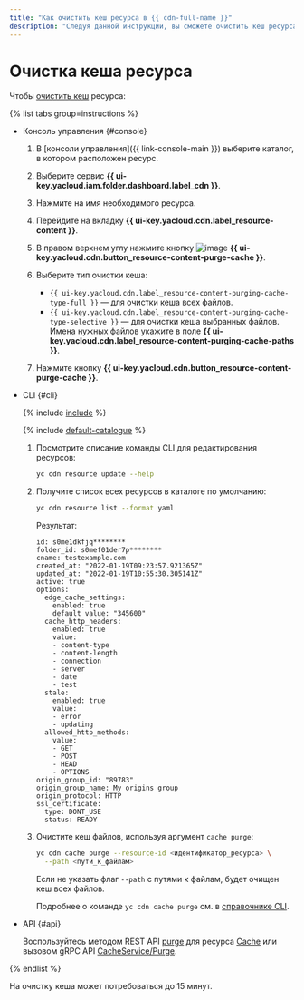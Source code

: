 ```yaml
---
title: "Как очистить кеш ресурса в {{ cdn-full-name }}"
description: "Следуя данной инструкции, вы сможете очистить кеш ресурса."
---
```


# Очистка кеша ресурса

Чтобы [очистить кеш](../../concepts/caching.md) ресурса:

{% list tabs group=instructions %}

- Консоль управления {#console}

  1. В [консоли управления]({{ link-console-main }}) выберите каталог, в котором расположен ресурс.

  1. Выберите сервис **{{ ui-key.yacloud.iam.folder.dashboard.label_cdn }}**.

  1. Нажмите на имя необходимого ресурса.

  1. Перейдите на вкладку **{{ ui-key.yacloud.cdn.label_resource-content }}**.

  1. В правом верхнем углу нажмите кнопку ![image](../../../_assets/console-icons/trash-bin.svg) **{{ ui-key.yacloud.cdn.button_resource-content-purge-cache }}**.

  1. Выберите тип очистки кеша:

      * `{{ ui-key.yacloud.cdn.label_resource-content-purging-cache-type-full }}` — для очистки кеша всех файлов.
      * `{{ ui-key.yacloud.cdn.label_resource-content-purging-cache-type-selective }}` — для очистки кеша выбранных файлов. Имена нужных файлов укажите в поле **{{ ui-key.yacloud.cdn.label_resource-content-purging-cache-paths }}**.

  1. Нажмите кнопку **{{ ui-key.yacloud.cdn.button_resource-content-purge-cache }}**.

- CLI {#cli}

  {% include [include](../../../_includes/cli-install.md) %}

  {% include [default-catalogue](../../../_includes/default-catalogue.md) %}

  1. Посмотрите описание команды CLI для редактирования ресурсов:

      ```bash
      yc cdn resource update --help
      ```

  1. Получите список всех ресурсов в каталоге по умолчанию:

      ```bash
      yc cdn resource list --format yaml
      ```

      Результат:

      ```text
      id: s0me1dkfjq********
      folder_id: s0mef01der7p********
      cname: testexample.com
      created_at: "2022-01-19T09:23:57.921365Z"
      updated_at: "2022-01-19T10:55:30.305141Z"
      active: true
      options:
        edge_cache_settings:
          enabled: true
          default value: "345600"
        cache_http_headers:
          enabled: true
          value:
          - content-type
          - content-length
          - connection
          - server
          - date
          - test
        stale:
          enabled: true
          value:
          - error
          - updating
        allowed_http_methods:
          value:
          - GET
          - POST
          - HEAD
          - OPTIONS
      origin_group_id: "89783"
      origin_group_name: My origins group
      origin_protocol: HTTP
      ssl_certificate:
        type: DONT_USE
        status: READY
      ```

  1. Очистите кеш файлов, используя аргумент `cache purge`:

      ```bash
      yc cdn cache purge --resource-id <идентификатор_ресурса> \
        --path <пути_к_файлам>
      ```
      Если не указать флаг `--path` с путями к файлам, будет очищен кеш всех файлов.

      Подробнее о команде `yc cdn cache purge` см. в [справочнике CLI](../../../cli/cli-ref/managed-services/cdn/cache/purge.md).

- API {#api}

  Воспользуйтесь методом REST API [purge](../../api-ref/Cache/purge.md) для ресурса [Cache](../../api-ref/Cache/index.md) или вызовом gRPC API [CacheService/Purge](../../api-ref/grpc/cache_service.md#Purge).

{% endlist %}
  
На очистку кеша может потребоваться до 15 минут.